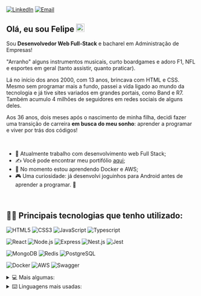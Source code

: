[<img align="center" alt="LinkedIn" src="https://img.shields.io/badge/LinkedIn-0077B5?logo=linkedin&logoColor=white" />][linkedin]
[<img align="center" alt="Email" src="https://img.shields.io/badge/Microsoft_Outlook-0078D4?logo=microsoft-outlook&logoColor=white" />][email]  


## Olá, eu sou Felipe <img alt="Oi!"  width="22px" src="https://github.com/TheDudeThatCode/TheDudeThatCode/blob/master/Assets/Hi.gif?raw=true"/>

Sou **Desenvolvedor Web Full-Stack** e bacharel em Administração de Empresas!  

"Arranho" alguns instrumentos musicais, curto boardgames e adoro F1, NFL e esportes em geral (tanto assistir, quanto praticar).  

Lá no início dos anos 2000, com 13 anos, brincava com  HTML e CSS. Mesmo sem programar mais a fundo, passei a vida ligado ao mundo da tecnologia e já tive sites variados em grandes portais, como Band e R7. Também acumulo 4 milhões de seguidores em redes sociais de alguns deles.  

Aos 36 anos, dois meses após o nascimento de minha filha, decidi fazer uma transição de carreira **em busca do meu sonho**: aprender a programar e viver por trás dos códigos!

<br>

- 🔭 Atualmente trabalho com desenvolvimento web Full Stack;
- ✍ Você pode encontrar meu portifólio [aqui][repositorio];
- 🌱 No momento estou aprendendo Docker e AWS;
- 🎮 Uma curiosidade: já desenvolvi joguinhos para Android antes de aprender a programar. 🤨  

<br>

## 🧑‍💻 Principais tecnologias que tenho utilizado:
![HTML5](https://img.shields.io/badge/HTML-E34F26.svg?logo=html5&logoColor=white)
![CSS3](https://img.shields.io/badge/CSS3-1572B6?&logo=css3&logoColor=white)
![JavaScript](https://img.shields.io/badge/JavaScript-323330?&logo=javascript&logoColor=F7DF1E)
![Typescript](https://img.shields.io/badge/TypeScript-007ACC?&logo=typescript&logoColor=white)

![React](https://img.shields.io/badge/React-20232A?&logo=react&logoColor=61DAFB)
![Node.js](https://img.shields.io/badge/Node%20js-339933?&logo=nodedotjs&logoColor=white)
![Express](https://img.shields.io/badge/Express%20js-000000?&logo=express&logoColor=white)
![Nest.js](https://img.shields.io/badge/nestjs-E0234E?&logo=nestjs&logoColor=white)
![Jest](https://img.shields.io/badge/Jest-C21325?&logo=jest&logoColor=white)

![MongoDB](https://img.shields.io/badge/MongoDB-4EA94B?&logo=mongodb&logoColor=white)
![Redis](https://img.shields.io/badge/redis-%23DD0031.svg?&logo=redis&logoColor=white)
![PostgreSQL](https://img.shields.io/badge/PostgreSQL-316192?&logo=postgresql&logoColor=white)

![Docker](https://img.shields.io/badge/Docker-2CA5E0?&logo=docker&logoColor=white)
![AWS](https://img.shields.io/badge/Amazon_AWS-FF9900?&logo=amazonaws&logoColor=white)
![Swagger](https://img.shields.io/badge/Swagger-85EA2D?&logo=Swagger&logoColor=white)
  <br>

<details>
  <summary>💻 Mais algumas:</summary>
  <br>
    <img alt="npm" align="center" src="https://img.shields.io/badge/npm-CB3837?&logo=npm&logoColor=white"/>
    <img alt="ts-node" align="center" src="https://img.shields.io/badge/npm-CB3837?&logo=npm&logoColor=white"/>
    <img alt="Styled-components" align="center" src="https://img.shields.io/badge/ts--node-3178C6?&logo=ts-node&logoColor=white"/>
    <img alt="Prisma" align="center" src="https://img.shields.io/badge/styled--components-DB7093?logo=styled-components&logoColor=white"/>
    <img alt="JWT" align="center" src="https://img.shields.io/badge/Prisma-3982CE?&logo=Prisma&logoColor=white"/>
    <img alt="Axios" align="center" src="https://img.shields.io/badge/JWT-000000?&logo=JSON%20web%20tokens&logoColor=white"/>
    <img alt="" align="center" src="https://img.shields.io/badge/axios-671ddf?&logo=axios&logoColor=white"/>
  <br>
    <img alt="Figma" align="center" src="https://img.shields.io/badge/Figma-F24E1E?&logo=figma&logoColor=white"/>
    <img alt="VSCode" align="center" src="https://img.shields.io/badge/VSCode-0078D4?&logo=visual%20studio%20code&logoColor=white"/>
    <img alt="Git" align="center" src="https://img.shields.io/badge/Git-F05033.svg?logo=git&logoColor=white"/>
    <img alt="GitHub" align="center" src="https://img.shields.io/badge/GitHub-100000?&logo=github&logoColor=white"/>
    <img alt="Linux" align="center" src="https://img.shields.io/badge/Linux-FCC624.svg?logo=linux&logoColor=white"/>


</details>

<details>
<summary>⌨️ Linguagens mais usadas:</summary>
  <br>
    <img alt="Felipe`s Stats" align="center" src="https://github-readme-stats.vercel.app/api/top-langs?username=felipeiasbik&show_icons=true&locale=en&layout=compact&theme=dark"/>
</details>

[repositorio]: https://github.com/felipeiasbik?tab=repositories
[email]: mailto:felipeiasik@hotmail.com
[linkedin]: https://www.linkedin.com/in/felipeiasbik/
